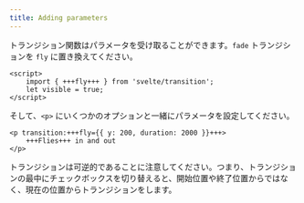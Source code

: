 ```yaml
---
title: Adding parameters
---
```


トランジション関数はパラメータを受け取ることができます。`fade` トランジションを `fly` に置き換えてください。

```svelte
<script>
	import { +++fly+++ } from 'svelte/transition';
	let visible = true;
</script>
```

そして、`<p>` にいくつかのオプションと一緒にパラメータを設定してください。

```svelte
<p transition:+++fly={{ y: 200, duration: 2000 }}+++>
	+++Flies+++ in and out
</p>
```

トランジションは可逆的であることに注意してください。つまり、トランジションの最中にチェックボックスを切り替えると、開始位置や終了位置からではなく、現在の位置からトランジションをします。
